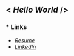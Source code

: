 ## __< *Hello World* />__ 

### * Links
   * *[Resume](https://sebinfrancis7.github.io/Resume/)*
   * *[LinkedIn](https://www.linkedin.com/in/sebinfrancis)*


